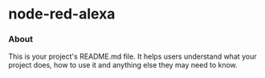 node-red-alexa
==============

### About

This is your project's README.md file. It helps users understand what your
project does, how to use it and anything else they may need to know.